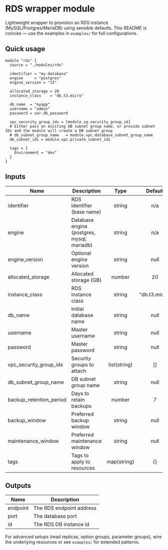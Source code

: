 # RDS wrapper module

Lightweight wrapper to provision an RDS instance (MySQL/Postgres/MariaDB) using sensible defaults. This README is concise — use the examples in `examples/` for full configurations.

## Quick usage
```hcl
module "rds" {
  source = "./modules/rds"

  identifier = "my-database"
  engine     = "postgres"
  engine_version = "15"

  allocated_storage = 20
  instance_class    = "db.t3.micro"

  db_name  = "myapp"
  username = "admin"
  password = var.db_password

  vpc_security_group_ids = [module.sg.security_group_id]
  # Either pass an existing DB subnet group name, or provide subnet IDs and the module will create a DB subnet group
  # db_subnet_group_name   = module.vpc.database_subnet_group_name
  db_subnet_ids = module.vpc.private_subnet_ids

  tags = {
    Environment = "dev"
  }
}
```

## Inputs
| Name | Description | Type | Default | Required |
|------|-------------|:----:|:-------:|:--------:|
| identifier | RDS identifier (base name) | string | n/a | yes |
| engine | Database engine (postgres, mysql, mariadb) | string | n/a | yes |
| engine_version | Optional engine version | string | null | no |
| allocated_storage | Allocated storage (GB) | number | 20 | no |
| instance_class | RDS instance class | string | "db.t3.micro" | no |
| db_name | Initial database name | string | null | no |
| username | Master username | string | null | no |
| password | Master password | string | null | no |
| vpc_security_group_ids | Security groups to attach | list(string) | [] | no |
| db_subnet_group_name | DB subnet group name | string | null | no |
| backup_retention_period | Days to retain backups | number | 7 | no |
| backup_window | Preferred backup window | string | null | no |
| maintenance_window | Preferred maintenance window | string | null | no |
| tags | Tags to apply to resources | map(string) | {} | no |

## Outputs
| Name | Description |
|------|-------------|
| endpoint | The RDS endpoint address |
| port | The database port |
| id | The RDS DB instance id |

For advanced setups (read replicas, option groups, parameter groups), wire the underlying resources or see `examples/` for extended patterns.